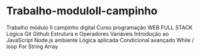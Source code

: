 # Trabalho-moduloII-campinho

Trabalho módulo II campinho digital
Curso programação WEB FULL STACK
Lógica
Git
Github
Estrutura e Operadores
Variáveis
Introdução ao JavaScript
Node.js
ambiente 
Lógica aplicada
Condicional avançado
While / loop
For
String
Array

